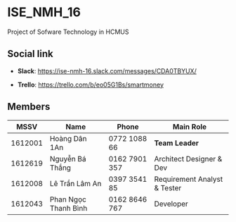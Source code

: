 # ISE_NMH_16
Project of Sofware Technology in HCMUS

## Social link

- **Slack**: https://ise-nmh-16.slack.com/messages/CDA0TBYUX/

- **Trello**: https://trello.com/b/eo05G1Bs/smartmoney

## Members

MSSV | Name | Phone | Main Role
--- | --- | --- | ---
1612001 | Hoàng Dân 1An | 0772 1088 66 | **Team Leader**
1612619 | Nguyễn Bá Thắng | 0162 7901 357 | Architect Designer & Dev
1612008 | Lê Trần Lâm An | 0397 3541 85 | Requirement Analyst & Tester
1612043 | Phan Ngọc Thanh Bình | 0162 8646 767 | Developer
